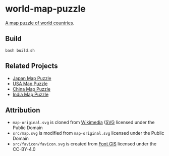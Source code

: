 # world-map-puzzle

[A map puzzle of world countries](https://marmooo.github.io/world-map-puzzle/).

## Build

```
bash build.sh
```

## Related Projects

- [Japan Map Puzzle](https://marmooo.github.io/japan-map-puzzle/)
- [USA Map Puzzle](https://marmooo.github.io/usa-map-puzzle/)
- [China Map Puzzle](https://marmooo.github.io/china-map-puzzle/)
- [India Map Puzzle](https://marmooo.github.io/india-map-puzzle/)

## Attribution

- `map-original.svg` is cloned from
  [Wikimedia](https://commons.wikimedia.org/wiki/File:BlankMap-World-Flattened.svg)
  ([SVG](https://upload.wikimedia.org/wikipedia/commons/0/0c/BlankMap-World-Flattened.svg)
  licensed under the Public Domain
- `src/map.svg` is modified from `map-original.svg` licensed under the Public
  Domain
- `src/favicon/favicon.svg` is created from
  [Font GIS](https://github.com/viglino/font-gis) licensed under the CC-BY-4.0
